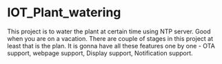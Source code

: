 # IOT_Plant_watering
This project is to water the plant at certain time using NTP server. Good when you are on a vacation. There are couple of stages in this project at least that is the plan.  It is gonna have all these features one by one - OTA support, webpage support, Display support, Notification support.
